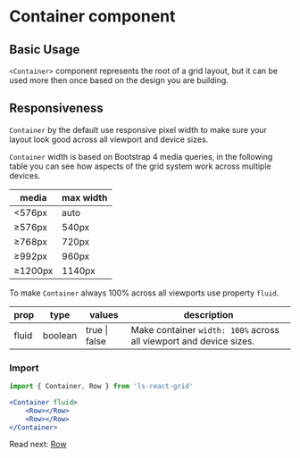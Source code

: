 # Container component

## Basic Usage

``<Container>`` component represents the root of a grid layout, but it can be used more then once based on the design you are building.

## Responsiveness

``Container`` by the default use responsive pixel width to make sure your layout look good across all viewport and device sizes.

``Container`` width is based on Bootstrap 4 media queries, in the following table you can see how aspects of the grid system work across multiple devices.

media | max width
---|---|
<576px | auto
≥576px | 540px
≥768px | 720px
≥992px | 960px
≥1200px | 1140px

To make ``Container`` always 100% across all viewports use property ``fluid``.

prop | type | values | description
---|---|---|---|
fluid | boolean | true \| false | Make container ``width: 100%`` across all viewport and device sizes.

### Import

```js
import { Container, Row } from 'ls-react-grid'
```

```jsx
<Container fluid>
    <Row></Row>
    <Row></Row>
</Container>
```

Read next: [Row](https://github.com/stefanlazarevic/ls-react-grid/blob/master/docs/Row.md)
